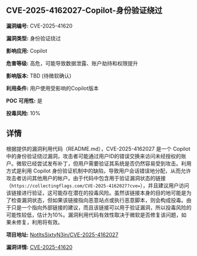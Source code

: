 ## CVE-2025-4162027-Copilot-身份验证绕过

**漏洞编号:** CVE-2025-41620

**漏洞类型:** 身份验证绕过

**影响应用:** Copilot

**危害等级:** 高危，可能导致数据泄露、账户劫持和权限提升

**影响版本:** TBD (待微软确认)

**利用条件:** 用户使用受影响的Copilot版本

**POC 可用性:** 是

**投毒风险:** 10%

## 详情

根据提供的漏洞利用代码（README.md），CVE-2025-4162027 是一个 Copilot 中的身份验证绕过漏洞，攻击者可能通过用户ID的错误交换来访问未经授权的账户。微软已经尝试发布补丁，但用户需要验证其系统是否仍然容易受到攻击。利用方式是利用 Copilot 身份验证机制中的缺陷，导致用户会话错误地分配，从而允许攻击者访问其他用户的帐户。由于代码中包含用于验证漏洞状态的链接（`https://collectingflags.com/CVE-2025-4162027?cve=`），并且建议用户访问该链接进行验证，这可能存在潜在的投毒风险。虽然该链接本身的目的地可能是为了检查漏洞状态，但如果该链接指向恶意站点或执行恶意脚本，则会构成投毒。由于只是一个指向外部链接的建议，而且该链接可以用于验证漏洞，所以投毒风险的可能性较低，估计为10%。漏洞利用代码有效性取决于微软是否修复该问题，如果未修复，利用将有效。

**项目地址:** [NotItsSixtyN3in/CVE-2025-4162027](https://github.com/NotItsSixtyN3in/CVE-2025-4162027)

**漏洞详情:** [CVE-2025-41620](https://nvd.nist.gov/vuln/detail/CVE-2025-41620)